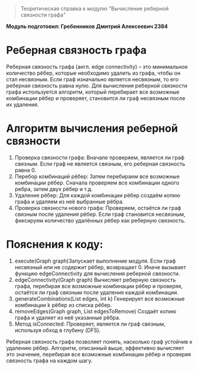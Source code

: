 > Теоретическая справка к модулю "Вычисление реберной связности графа"

**Модуль подготовил: Гребенников Дмитрий Алексеевич 2384**

# Реберная связность графа

Реберная связность графа (англ. edge connectivity) – это минимальное количество рёбер,
которые необходимо удалить из графа, чтобы он стал несвязным. 
Если граф изначально является несвязным, то его реберная связность равна нулю. 
Для вычисления реберной связности графа используется алгоритм, который перебирает все возможные комбинации рёбер и 
проверяет, становится ли граф несвязным после их удаления.

# Алгоритм вычисления реберной связности

1. Проверка связности графа: Вначале проверяем, является ли граф связным. Если граф не является связным, его реберная связность равна 0.
2. Перебор комбинаций рёбер: Затем перебираем все возможные комбинации рёбер. Сначала проверяем все комбинации одного ребра, затем двух рёбер и т.д.
3. Удаление рёбер: Для каждой комбинации рёбер создаём копию графа и удаляем из неё выбранные рёбра.
4. Проверка связности нового графа: Проверяем, остаётся ли граф связным после удаления рёбер. Если граф становится несвязным, фиксируем количество удалённых рёбер как реберную связность.

# Пояснения к коду:

1. execute(Graph graph)Запускает выполнение модуля. Если граф несвязный или не содержит рёбер, возвращает 0. Иначе вызывает функцию edgeConnectivity для вычисления реберной связности.
2. edgeConnectivity(Graph graph)
   Вычисляет реберную связность графа, перебирая все возможные комбинации рёбер и проверяя, остаётся ли граф связным после удаления каждой комбинации.
3. generateCombinations(List<Edge> edges, int k)
   Генерирует все возможные комбинации k рёбер из списка рёбер.
4. removeEdges(Graph graph, List<Edge> edgesToRemove)
   Создаёт копию графа и удаляет из неё указанные рёбра.
5. Метод isConnected: Проверяет, является ли граф связным, используя обход в глубину (DFS).

Реберная связность графа позволяет понять, насколько граф устойчив к удалению рёбер. Алгоритм, описанный выше, эффективно вычисляет это значение, перебирая все возможные комбинации рёбер и проверяя связность графа на каждом шагу.